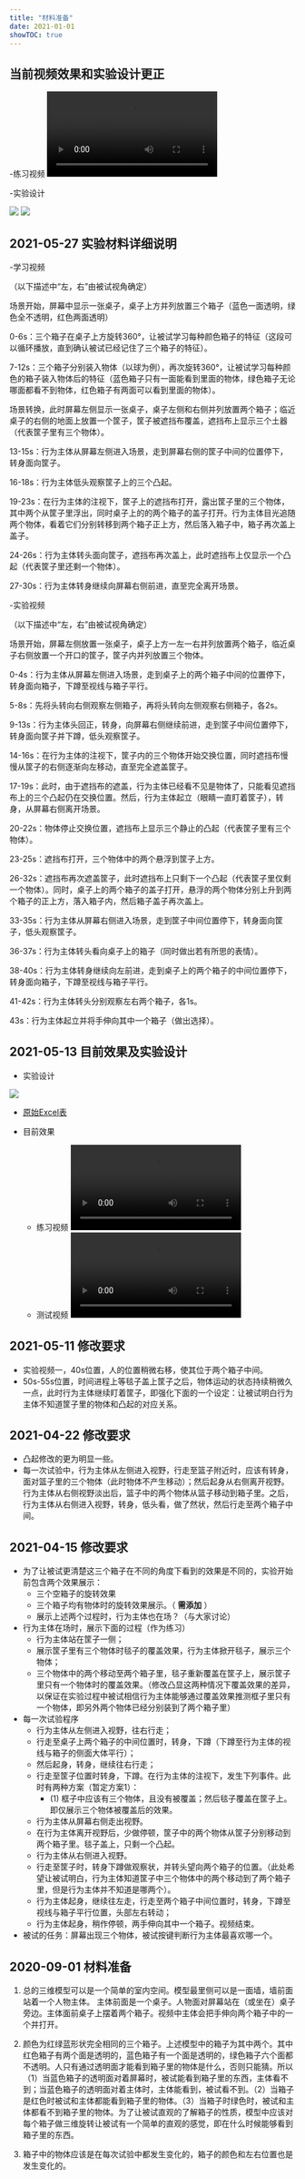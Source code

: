 ```yaml
---
title: "材料准备"
date: 2021-01-01
showTOC: true
---
```

## 当前视频效果和实验设计更正

-练习视频
![](../Supporting_Information/V5-2021-06-02-Familiarization.mp4)

-实验设计

![](../Supporting_Information/2021-06-02-Experiment-Design1.png)
![](../Supporting_Information/2021-06-02-Experiment-Design2.png)


## 2021-05-27 实验材料详细说明

-学习视频

（以下描述中“左，右”由被试视角确定）

场景开始，屏幕中显示一张桌子，桌子上方并列放置三个箱子（蓝色一面透明，绿色全不透明，红色两面透明）

0-6s：三个箱子在桌子上方旋转360°，让被试学习每种颜色箱子的特征（这段可以循环播放，直到确认被试已经记住了三个箱子的特征）。

7-12s：三个箱子分别装入物体（以球为例），再次旋转360°，让被试学习每种颜色的箱子装入物体后的特征（蓝色箱子只有一面能看到里面的物体，绿色箱子无论哪面都看不到物体，红色箱子有两面可以看到里面的物体）。

场景转换，此时屏幕左侧显示一张桌子，桌子左侧和右侧并列放置两个箱子；临近桌子的右侧的地面上放置一个筐子，筐子被遮挡布覆盖，遮挡布上显示三个土器（代表筐子里有三个物体）。

13-15s：行为主体从屏幕左侧进入场景，走到屏幕右侧的筐子中间的位置停下，转身面向筐子。

16-18s：行为主体低头观察筐子上的三个凸起。

19-23s：在行为主体的注视下，筐子上的遮挡布打开，露出筐子里的三个物体，其中两个从筐子里浮出，同时桌子上的的两个箱子的盖子打开。行为主体目光追随两个物体，看着它们分别转移到两个箱子正上方，然后落入箱子中，箱子再次盖上盖子。

24-26s：行为主体转头面向筐子，遮挡布再次盖上，此时遮挡布上仅显示一个凸起（代表筐子里还剩一个物体）。

27-30s：行为主体转身继续向屏幕右侧前进，直至完全离开场景。

-实验视频

（以下描述中“左，右”由被试视角确定）

场景开始，屏幕左侧放置一张桌子，桌子上方一左一右并列放置两个箱子，临近桌子右侧放置一个开口的筐子，筐子内并列放置三个物体。

0-4s：行为主体从屏幕左侧进入场景，走到桌子上的两个箱子中间的位置停下，转身面向箱子，下蹲至视线与箱子平行。

5-8s：先将头转向右侧观察左侧箱子，再将头转向左侧观察右侧箱子，各2s。

9-13s：行为主体头回正，转身，向屏幕右侧继续前进，走到筐子中间位置停下，转身面向筐子并下蹲，低头观察筐子。

14-16s：在行为主体的注视下，筐子内的三个物体开始交换位置，同时遮挡布慢慢从筐子的右侧逐渐向左移动，直至完全遮盖筐子。

17-19s：此时，由于遮挡布的遮盖，行为主体已经看不见是物体了，只能看见遮挡布上的三个凸起仍在交换位置。然后，行为主体起立（眼睛一直盯着筐子），转身，从屏幕右侧离开场景。

20-22s：物体停止交换位置，遮挡布上显示三个静止的凸起（代表筐子里有三个物体）。

23-25s：遮挡布打开，三个物体中的两个悬浮到筐子上方。

26-32s：遮挡布再次遮盖筐子，此时遮挡布上只剩下一个凸起（代表筐子里仅剩一个物体）。同时，桌子上的两个箱子的盖子打开，悬浮的两个物体分别上升到两个箱子的正上方，落入箱子内，然后箱子盖子再次盖上。

33-35s：行为主体从屏幕右侧进入场景，走到筐子中间位置停下，转身面向筐子，低头观察筐子。

36-37s：行为主体转头看向桌子上的箱子（同时做出若有所思的表情）。

38-40s：行为主体转身继续向左前进，走到桌子上的两个箱子的中间位置停下，转身面向箱子，下蹲至视线与箱子平行。

41-42s：行为主体转头分别观察左右两个箱子，各1s。

43s：行为主体起立并将手伸向其中一个箱子（做出选择）。

## 2021-05-13 目前效果及实验设计

- 实验设计

![](../Supporting_Information/2021-05-13-Experiment-Design.png)

- [原始Excel表](../Supporting_Information/Negation_Design.xlsx)

- 目前效果

    - 练习视频
![](../Supporting_Information/V5-2021-05-21-Familiarization.mp4)
    - 测试视频
![](../Supporting_Information/V5-2021-05-21-Test.mp4)


## 2021-05-11 修改要求

- 实验视频一，40s位置，人的位置稍微右移，使其位于两个箱子中间。
- 50s-55s位置，时间进程上等毯子盖上筐子之后，物体运动的状态持续稍微久一点，此时行为主体继续盯着筐子，即强化下面的一个设定：让被试明白行为主体不知道筐子里的物体和凸起的对应关系。

## 2021-04-22 修改要求

- 凸起修改的更为明显一些。
- 每一次试验中，行为主体从左侧进入视野，行走至篮子附近时，应该有转身，面对篮子里的三个物体（此时物体不产生移动）；然后起身从右侧离开视野。行为主体从右侧视野淡出后，篮子中的两个物体从篮子移动到箱子里。之后，行为主体从右侧进入视野，转身，低头看，做了然状，然后行走至两个箱子中间。 

## 2021-04-15 修改要求

- 为了让被试更清楚这三个箱子在不同的角度下看到的效果是不同的，实验开始前包含两个效果展示：
    - 三个空箱子的旋转效果
    - 三个箱子均有物体时的旋转效果展示。（ **需添加** ）
    - 展示上述两个过程时，行为主体也在场？（与大家讨论）
- 行为主体在场时，展示下面的过程（作为练习）
    - 行为主体站在筐子一侧；
    - 展示筐子里有三个物体时毯子的覆盖效果，行为主体掀开毯子，展示三个物体；
    - 三个物体中的两个移动至两个箱子里，毯子重新覆盖在筐子上，展示筐子里只有一个物体时的覆盖效果。（修改凸显这两种情况下覆盖效果的差异，以保证在实验过程中被试相信行为主体能够通过覆盖效果推测框子里只有一个物体，即另外两个物体已经分别装到了两个箱子里）
- 每一次试验程序
    - 行为主体从左侧进入视野，往右行走；
    - 行走至桌子上两个箱子的中间位置时，转身，下蹲（下蹲至行为主体的视线与箱子的侧面大体平行）；
    - 然后起身，转身，继续往右行走；
    - 行走至筐子位置时转身，下蹲。在行为主体的注视下，发生下列事件。此时有两种方案（暂定方案1）：
        - (1) 框子中应该有三个物体，且没有被覆盖；然后毯子覆盖在筐子上。即仅展示三个物体被覆盖后的效果。
       <!--- - (2) 箱子中没有物体且没有被覆盖，然后三个物体依次被放入筐子并盖上，即顺序展示一个物体、两个物体、和三个物体被覆盖后的效果。 --->
    - 行为主体从屏幕右侧走出视野。
    - 在行为主体离开视野后，少做停顿，筐子中的两个物体从筐子分别移动到两个箱子里。毯子盖上，只剩一个凸起。
    - 行为主体从右侧进入视野。
    - 行走至筐子时，转身下蹲做观察状，并转头望向两个箱子的位置。（此处希望让被试明白，行为主体知道筐子中三个物体中的两个移动到了两个箱子里，但是行为主体并不知道是哪两个）。
    - 行为主体起身，继续往左走，行走至两个箱子中间位置时，转身，下蹲至视线与箱子平行位置，头部左右转动；
    - 行为主体起身，稍作停顿，两手伸向其中一个箱子。视频结束。
- 被试的任务：屏幕出现三个物体，被试按键判断行为主体最喜欢哪一个。

## 2020-09-01 材料准备

1. 总的三维模型可以是一个简单的室内空间。模型最里侧可以是一面墙，墙前面站着一个人物主体。 主体前面是一个桌子。人物面对屏幕站在（或坐在）桌子旁边。主体面前桌子上摆着两个箱子。视频中主体会把手伸向两个箱子中的一个并打开。

2. 颜色为红绿蓝形状完全相同的三个箱子。上述模型中的箱子为其中两个。其中红色箱子有两个面是透明的，蓝色箱子有一个面是透明的，绿色箱子六个面都不透明。人只有通过透明面才能看到箱子里的物体是什么，否则只能猜。所以（1）当蓝色箱子的透明面对着屏幕时，被试能看到箱子里的东西，主体看不到；当蓝色箱子的透明面对着主体时，主体能看到，被试看不到。（2）当箱子是红色时被试和主体都能看到箱子里的物体。（3）当箱子时绿色时，被试和主体都看不到箱子里的物体。为了让被试直观的了解箱子的性质，模型中应该对每个箱子做三维旋转让被试有一个简单的直观的感觉，即在什么时候能够看到箱子里的东西。

3. 箱子中的物体应该是在每次试验中都发生变化的，箱子的颜色和左右位置也是发生变化的。
